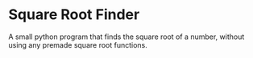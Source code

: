 # Square Root Finder

A small python program that finds the square root of a number, without using any premade square root functions.